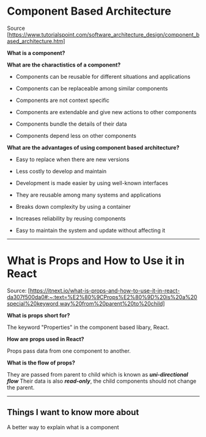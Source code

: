 # Component Based Architecture
Source [https://www.tutorialspoint.com/software_architecture_design/component_based_architecture.htm]

**What is a component?**

**What are the charactistics of a component?**

- Components can be reusable for different situations and applications

- Components can be replaceable among similar components

- Components are not context specific

- Components are extendable and give new actions to other components

- Components bundle the details of their data

- Components depend less on other components

**What are the advantages of using component based architecture?**

- Easy to replace when there are new versions

- Less costly to develop and maintain

- Development is made easier by using well-known interfaces 

- They are reusable among many systems and applications

- Breaks down complexity by using a container

- Increases reliability by reusing components

- Easy to maintain the system and update without affecting it

---

# What is Props and How to Use it in React

Source: [https://itnext.io/what-is-props-and-how-to-use-it-in-react-da307f500da0#:~:text=%E2%80%9CProps%E2%80%9D%20is%20a%20special%20keyword,way%20from%20parent%20to%20child]

**What is props short for?**

The keyword "Properties" in the component based libary, React.

**How are props used in React?**

Props pass data from one component to another.

**What is the flow of props?**

They are passed from parent to child which is known as ***uni-directional flow***
Their data is also ***read-only***, the child components should not change the parent.

---

## Things I want to know more about

A better way to explain what is a component